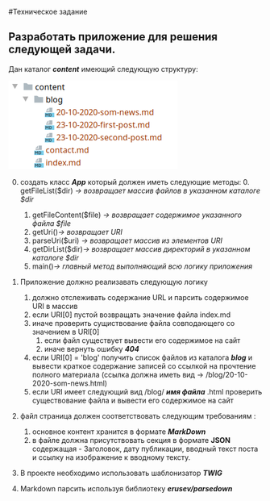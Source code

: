 #Техническое задание

## Разработать приложение для решения следующей задачи.

Дан каталог ***content*** имеющий следующую структуру:

![](doc/1.png)

0. создать класс ___App___ который должен иметь следующие методы:
    0. getFileList($dir) *-> возвращает массив файлов в указанном каталоге $dir*
    1. getFileContent($file) *-> возвращает содержимое указанного файла $file*
    2. getUri()*-> возвращает URI*
    3. parseUri($uri) *-> возвращает массив из элементов URI*
    4. getDirList($dir)*-> возвращает массив директорий в указанном каталоге $dir* 
    5. main()*-> главный метод выполняющий всю логику приложения*
    
1. Приложение должно реализавать следующую логику 
    1. должно отслеживать содержание URL и парсить содержимое URI в массив
    2. если URI[0] пустой возвращать значение файла index.md  
    4. иначе проверить сущиствование файла совподающего со значением в URI[0]
        1. если файл существует вывести его содержимое на сайт
        2. иначе вернуть ошибку ***404***
    3. если URI[0] = 'blog'  получить список файлов из каталога ___blog___ и вывести краткое содержание записей со ссылкой на прочтение полного материала (ссылка должна иметь вид -> /blog/20-10-2020-som-news.html)
    4. если URI имеет следующий вид /blog/ ___имя файла___ .html проверить существование файла и вывести его содержимое на сайт
    
2. файл страница должен соответствовать следующим требованиям :
    1. основное контент хранится в формате ***MarkDown***
    2. в файле должна присутствовать секция в формате **JSON** содержащая - Заголовок, дату публикации, вводный текст поста и ссылку на изображение к вводному тексту.
3. В проекте необходимо использовать шаблонизатор ***TWIG***
4. Markdown парсить используя библиотеку ***erusev/parsedown***
